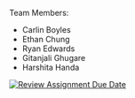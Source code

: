 Team Members:
- Carlin Boyles
- Ethan Chung
- Ryan Edwards
- Gitanjali Ghugare
- Harshita Handa

              

[![Review Assignment Due Date](https://classroom.github.com/assets/deadline-readme-button-22041afd0340ce965d47ae6ef1cefeee28c7c493a6346c4f15d667ab976d596c.svg)](https://classroom.github.com/a/18vkNgfz)
